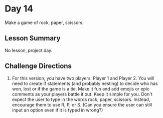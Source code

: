 # Day 14
Make a game of rock, paper, scissors. 
## Lesson Summary
No lesson, project day. 
## Challenge Directions
1. For this version, you have two players. Player 1 and Player 2.
You will need to create if statements (and probably nesting) to decide who has won, lost or if the game is a tie.
Make it fun and add emojis or epic comments as your players battle it out.
Keep it simple for you. Don't expect the user to type in the words rock, paper, scissors. Instead, encourage them to use R, P, or S. (Can you ensure the user can still input an option even if it is typed in wrong?)

